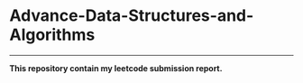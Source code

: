 # Advance-Data-Structures-and-Algorithms

---

**This repository contain my leetcode submission report.**
